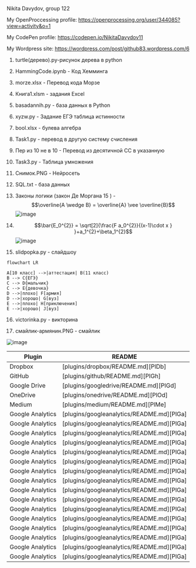 
Nikita Davydov, group 122

My OpenProccessing profile: https://openprocessing.org/user/344085?view=activity&o=1

My CodePen profile: https://codepen.io/NikitaDavydov11

My Wordpress site: https://wordpress.com/post/github83.wordpress.com/6 

1. turtle(дерево).py-рисунок дерева в python

2. HammingCode.ipynb - Код Хемминга

3. morze.xlsx - Перевод кода Морзе

4. Книга1.xlsm - задания Excel

5. basadannih.py - база данных в Python

6. xyzw.py - Задание ЕГЭ таблица истинности

7. bool.xlsx - булева алгебра

8. Task1.py - перевод в другую систему счисления

9. Пер из 10 не в 10 - Перевод из десятичной СС в указанную

10. Task3.py - Таблица умножения

11. Снимок.PNG - Нейросеть

12. SQL.txt - база данных

13. Законы логики (закон Де Моргана 15 ) - 
$$\overline{A \wedge B} = \overline{A} \vee \overline{B}$$
![image](https://user-images.githubusercontent.com/114381781/198812929-fc1d0007-4181-45e7-803e-42a2f58d9013.png)

14. $$\bar{E_0^{2}} = \sqrt[2]{\frac{F a_0^{2}}{(x-1)\cdot x } }+a_1^{2}+\beta_1^{2}$$
![image](https://user-images.githubusercontent.com/114381781/204203605-8bd8e7b4-31fa-4d5f-ac6b-a1ab9a3aa2e9.png)


15. slidpopka.py - слайдшоу

```mermaid
flowchart LR

A[10 класс] -->|аттестация| B(11 класс)
B --> C{ЕГЭ}
C --> D{мальчик}
C --> E{девочка}
D -->|плохо| F[армия]
D -->|хорошо| G[вуз]
E -->|плохо| H[приключения]
E -->|хорошо| J[вуз]
```


16. victorinka.py - викторина

17. смайлик-армянин.PNG - смайлик

![image](https://user-images.githubusercontent.com/114381781/206972240-8102ae50-2f44-4ddb-9778-2c00a5a6a505.png)


| Plugin | README |
| ------ | ------ |
| Dropbox | [plugins/dropbox/README.md][PlDb] |
| GitHub | [plugins/github/README.md][PlGh] |
| Google Drive | [plugins/googledrive/README.md][PlGd] |
| OneDrive | [plugins/onedrive/README.md][PlOd] |
| Medium | [plugins/medium/README.md][PlMe] |
| Google Analytics | [plugins/googleanalytics/README.md][PlGa] |
| Google Analytics | [plugins/googleanalytics/README.md][PlGa] |
| Google Analytics | [plugins/googleanalytics/README.md][PlGa] |
| Google Analytics | [plugins/googleanalytics/README.md][PlGa] |
| Google Analytics | [plugins/googleanalytics/README.md][PlGa] |
| Google Analytics | [plugins/googleanalytics/README.md][PlGa] |
| Google Analytics | [plugins/googleanalytics/README.md][PlGa] |
| Google Analytics | [plugins/googleanalytics/README.md][PlGa] |
| Google Analytics | [plugins/googleanalytics/README.md][PlGa] |
| Google Analytics | [plugins/googleanalytics/README.md][PlGa] |
| Google Analytics | [plugins/googleanalytics/README.md][PlGa] |
| Google Analytics | [plugins/googleanalytics/README.md][PlGa] |
| Google Analytics | [plugins/googleanalytics/README.md][PlGa] |
| Google Analytics | [plugins/googleanalytics/README.md][PlGa] |
| Google Analytics | [plugins/googleanalytics/README.md][PlGa] |
| Google Analytics | [plugins/googleanalytics/README.md][PlGa] |
